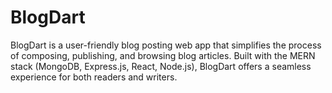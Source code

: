 # BlogDart
BlogDart is a user-friendly blog posting web app that simplifies the process of composing, publishing, and browsing blog articles. Built with the MERN stack (MongoDB, Express.js, React, Node.js), BlogDart offers a seamless experience for both readers and writers.
